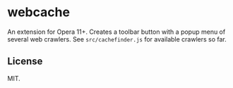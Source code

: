 # webcache

An extension for Opera 11+. Creates a toolbar button with a popup menu
of several web crawlers. See `src/cachefinder.js` for available
crawlers so far.

## License

MIT.
